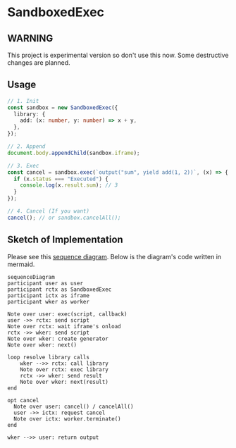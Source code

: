# SandboxedExec

## WARNING

This project is experimental version so don't use this now. Some destructive changes are planned.

## Usage

```typescript
// 1. Init
const sandbox = new SandboxedExec({
  library: {
    add: (x: number, y: number) => x + y,
  },
});

// 2. Append
document.body.appendChild(sandbox.iframe);

// 3. Exec
const cancel = sandbox.exec(`output("sum", yield add(1, 2))`, (x) => {
  if (x.status === "Executed") {
    console.log(x.result.sum); // 3    
  }
});

// 4. Cancel (If you want)
cancel(); // or sandbox.cancelAll();

```

## Sketch of Implementation

Please see this [sequence diagram](https://mermaid.ink/svg/eyJjb2RlIjoic2VxdWVuY2VEaWFncmFtXG5wYXJ0aWNpcGFudCB1c2VyIGFzIHVzZXJcbnBhcnRpY2lwYW50IHJjdHggYXMgU2FuZGJveGVkRXhlY1xucGFydGljaXBhbnQgaWN0eCBhcyBpZnJhbWVcbnBhcnRpY2lwYW50IHdrZXIgYXMgd29ya2VyXG5cbk5vdGUgb3ZlciB1c2VyOiBleGVjKHNjcmlwdCwgY2FsbGJhY2spXG51c2VyIC0-PiByY3R4OiBzZW5kIHNjcmlwdFxuTm90ZSBvdmVyIHJjdHg6IHdhaXQgaWZyYW1lJ3Mgb25sb2FkXG5yY3R4IC0-PiB3a2VyOiBzZW5kIHNjcmlwdFxuTm90ZSBvdmVyIHdrZXI6IGNyZWF0ZSBnZW5lcmF0b3Jcbk5vdGUgb3ZlciB3a2VyOiBuZXh0KClcblxubG9vcCByZXNvbHZlIGxpYnJhcnkgY2FsbHNcblx0d2tlciAtLT4-IHJjdHg6IGNhbGwgbGlicmFyeVxuXHROb3RlIG92ZXIgcmN0eDogZXhlYyBsaWJyYXJ5XG5cdHJjdHggLT4-IHdrZXI6IHNlbmQgcmVzdWx0XG5cdE5vdGUgb3ZlciB3a2VyOiBuZXh0KHJlc3VsdClcbmVuZFxuXG5vcHQgY2FuY2VsXG4gIE5vdGUgb3ZlciB1c2VyOiBjYW5jZWwoKSAvIGNhbmNlbEFsbCgpXG4gIHVzZXIgLT4-IGljdHg6IHJlcXVlc3QgY2FuY2VsXG4gIE5vdGUgb3ZlciBpY3R4OiB3b3JrZXIudGVybWluYXRlKClcbmVuZFxuXG53a2VyIC0tPj4gdXNlcjogcmV0dXJuIG91dHB1dFxuIiwibWVybWFpZCI6e30sInVwZGF0ZUVkaXRvciI6ZmFsc2V9). Below is the diagram's code written in mermaid.

```mermaid
sequenceDiagram
participant user as user
participant rctx as SandboxedExec
participant ictx as iframe
participant wker as worker

Note over user: exec(script, callback)
user ->> rctx: send script
Note over rctx: wait iframe's onload
rctx ->> wker: send script
Note over wker: create generator
Note over wker: next()

loop resolve library calls
	wker -->> rctx: call library
	Note over rctx: exec library
	rctx ->> wker: send result
	Note over wker: next(result)
end

opt cancel
  Note over user: cancel() / cancelAll()
  user ->> ictx: request cancel
  Note over ictx: worker.terminate()
end

wker -->> user: return output

```

